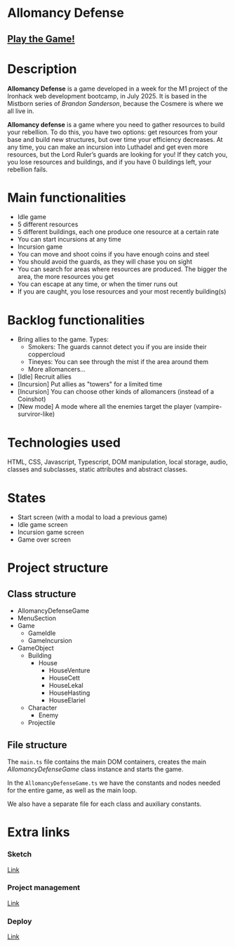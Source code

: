 # Allomancy Defense

## [Play the Game!](https://carloscanet.github.io/allomancy-defense/)

# Description
**Allomancy Defense** is a game developed in a week for the M1 project of the Ironhack web development bootcamp, in July 2025. It is based in the Mistborn series of *Brandon Sanderson*, because the Cosmere is where we all live in.

**Allomancy defense** is a game where you need to gather resources to build your rebellion. To do this, you have two options: get resources from your base and build new structures, but over time your efficiency decreases. At any time, you can make an incursion into Luthadel and get even more resources, but the Lord Ruler’s guards are looking for you! If they catch you, you lose resources and buildings, and if you have 0 buildings left, your rebellion fails.


# Main functionalities
- Idle game
 - 5 different resources
 - 5 different buildings, each one produce one resource at a certain rate
 - You can start incursions at any time
- Incursion game
 - You can move and shoot coins if you have enough coins and steel
 - You should avoid the guards, as they will chase you on sight
 - You can search for areas where resources are produced. The bigger the area, the more resources you get
 - You can escape at any time, or when the timer runs out
 - If you are caught, you lose resources and your most recently building(s)

# Backlog functionalities
- Bring allies to the game. Types:
  - Smokers: The guards cannot detect you if you are inside their coppercloud
  - Tineyes: You can see through the mist if the area around them
  - More allomancers...
- [Idle] Recruit allies
- [Incursion] Put allies as "towers" for a limited time
- [Incursion] You can choose other kinds of allomancers (instead of a Coinshot)
- [New mode] A mode where all the enemies target the player (vampire-surviror-like)

# Technologies used
HTML, CSS, Javascript, Typescript, DOM manipulation, local storage, audio, classes and subclasses, static attributes and abstract classes.

# States
- Start screen (with a modal to load a previous game)
- Idle game screen
- Incursion game screen
- Game over screen

# Project structure
## Class structure
- AllomancyDefenseGame
- MenuSection
- Game
  - GameIdle
  - GameIncursion
- GameObject
  - Building
    - House
      - HouseVenture
      - HouseCett
      - HouseLekal
      - HouseHasting
      - HouseElariel
  - Character
    - Enemy
  - Projectile
## File structure
The `main.ts` file contains the main DOM containers, creates the main  _AllomancyDefenseGame_ class instance and starts the game.

In the `AllomancyDefenseGame.ts` we have the constants and nodes needed for the entire game, as well as the main loop.

We also have a separate file for each class and auxiliary constants.

# Extra links

### Sketch
[Link](https://excalidraw.com/#json=qskDjdUa9zdjsRGBUpQl7,CqFXQCyGOM8kNgy7fETUXA)

### Project management
[Link](https://github.com/users/CarlosCanet/projects/11)

### Deploy
[Link](https://carloscanet.github.io/allomancy-defense/)